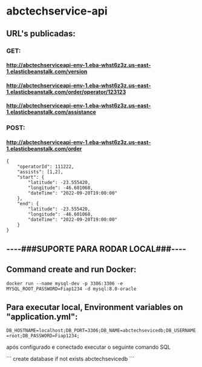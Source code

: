 # abctechservice-api
## URL's publicadas:
### GET:
#### http://abctechserviceapi-env-1.eba-whst6z3z.us-east-1.elasticbeanstalk.com/version
#### http://abctechserviceapi-env-1.eba-whst6z3z.us-east-1.elasticbeanstalk.com/order/operator/123123
#### http://abctechserviceapi-env-1.eba-whst6z3z.us-east-1.elasticbeanstalk.com/assistance
### POST:
#### http://abctechserviceapi-env-1.eba-whst6z3z.us-east-1.elasticbeanstalk.com/order
```
{
    "operatorId": 111222,
    "assists": [1,2],
    "start": {
        "latitude": -23.555420,
        "longitude": -46.601068,
        "dateTime": "2022-09-20T19:00:00"
    },
    "end": {
        "latitude": -23.555420,
        "longitude": -46.601068,
        "dateTime": "2022-09-20T19:00:00"
    }
}
``` 

## ----###SUPORTE PARA RODAR LOCAL###----
## Command create and run Docker:
```docker run --name mysql-dev -p 3306:3306 -e MYSQL_ROOT_PASSWORD=Fiap1234 -d mysql:8.0-oracle```
## Para executar local, Environment variables on "application.yml":
```DB_HOSTNAME=localhost;DB_PORT=3306;DB_NAME=abctechsevicedb;DB_USERNAME=root;DB_PASSWORD=Fiap1234;```
<p>após configurado e conectado executar o seguinte comando SQL</p>
``` create database if not exists abctechsevicedb ```
